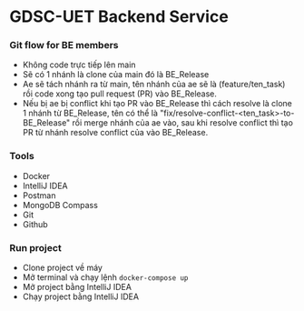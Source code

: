 # GDSC-UET Backend Service

### Git flow for BE members
- Không code trực tiếp lên main
- Sẽ có 1 nhánh là clone của main đó là BE_Release
- Ae sẽ tách nhánh ra từ main, tên nhánh của ae sẽ là (feature/ten_task) rồi code xong tạo pull request (PR) vào BE_Release.
- Nếu bị ae bị conflict khi tạo PR vào BE_Release thì cách resolve là clone 1 nhánh từ BE_Release, tên có thể là "fix/resolve-conflict-<ten_task>-to-BE_Release" rồi merge nhánh của ae vào, sau khi resolve conflict thì tạo PR từ nhánh resolve conflict của vào BE_Release.

### Tools
- Docker
- IntelliJ IDEA
- Postman
- MongoDB Compass
- Git
- Github

### Run project
- Clone project về máy
- Mở terminal và chạy lệnh `docker-compose up`
- Mở project bằng IntelliJ IDEA
- Chạy project bằng IntelliJ IDEA
